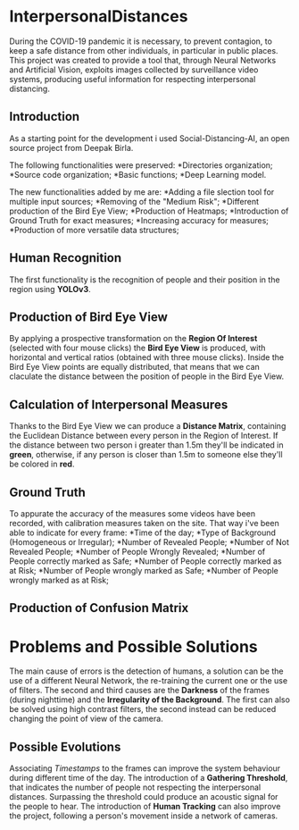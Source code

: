 # InterpersonalDistances
During the COVID-19 pandemic it is necessary, to prevent contagion, to keep a safe distance from other individuals, in particular in public places. This project was created to provide a tool that, through Neural Networks and Artificial Vision, exploits images collected by surveillance video systems, producing useful information for respecting interpersonal distancing.

## Introduction
As a starting point for the development i used Social-Distancing-AI, an open source project from Deepak Birla.

The following functionalities were preserved:
*Directories organization;
*Source code organization;
*Basic functions;
*Deep Learning model.

The new functionalities added by me are:
*Adding a file slection tool for multiple input sources;
*Removing of the "Medium Risk";
*Different production of the Bird Eye View;
*Production of Heatmaps;
*Introduction of Ground Truth for exact measures;
*Increasing accuracy for measures;
*Production of more versatile data structures;

## Human Recognition
The first functionality is the recognition of people and their position in the region using **YOLOv3**.

## Production of Bird Eye View
By applying a prospective transformation on the **Region Of Interest** (selected with four mouse clicks) the **Bird Eye View** is produced, with horizontal and vertical ratios (obtained with three mouse clicks). Inside the Bird Eye View points are equally distributed, that means that we can claculate the distance between the position of people in the Bird Eye View.

## Calculation of Interpersonal Measures
Thanks to the Bird Eye View we can produce a **Distance Matrix**, containing the Euclidean Distance between every person in the Region of Interest.
If the distance between two person i greater than 1.5m they'll be indicated in **green**, otherwise, if any person is closer than 1.5m to someone else they'll be colored in **red**.

## Ground Truth
To appurate the accuracy of the measures some videos have been recorded, with calibration measures taken on the site.
That way i've been able to indicate for every frame:
*Time of the day;
*Type of Background (Homogeneous or Irregular);
*Number of Revealed People;
*Number of Not Revealed People;
*Number of People Wrongly Revealed;
*Number of People correctly marked as Safe;
*Number of People correctly marked as at Risk;
*Number of People wrongly marked as Safe;
*Number of People wrongly marked as at Risk;

## Production of Confusion Matrix

# Problems and Possible Solutions
The main cause of errors is the detection of humans, a solution can be the use of a different Neural Network, the re-training the current one or the use of filters.
The second and third causes are the **Darkness** of the frames (during nighttime) and the **Irregularity of the Background**. The first can also be solved using high contrast filters, the second instead can be reduced changing the point of view of the camera.

## Possible Evolutions
Associating *Timestamps* to the frames can improve the system behaviour during different time of the day.
The introduction of a **Gathering Threshold**, that indicates the number of people not respecting the interpersonal distances. Surpassing the threshold could produce an acoustic signal for the people to hear.
The introduction of **Human Tracking** can also improve the project, following a person's movement inside a network of cameras.
